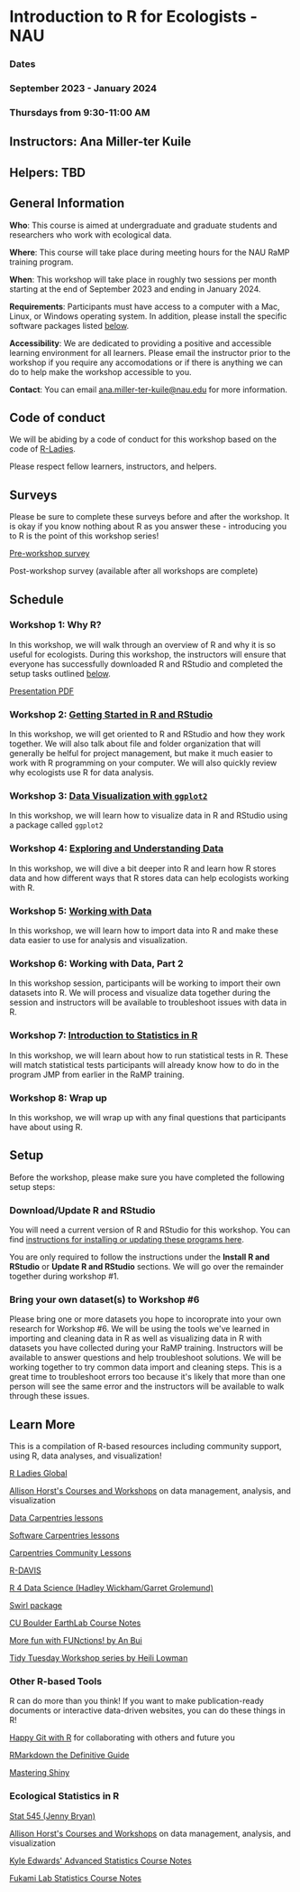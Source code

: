 # Introduction to R for Ecologists - NAU

### Dates
### September 2023 - January 2024
### Thursdays from 9:30-11:00 AM

## Instructors: Ana Miller-ter Kuile

## Helpers: TBD

## General Information

**Who**: This course is aimed at undergraduate and graduate students and researchers who work with ecological data. 

**Where**: This course will take place during meeting hours for the NAU RaMP training program.

**When**: This workshop will take place in roughly two sessions per month starting at the end of September 2023 and ending in January 2024.

**Requirements**: Participants must have access to a computer with a Mac, Linux, or Windows operating system. In addition, please install the specific software packages listed [below](#setup). 

**Accessibility**: We are dedicated to providing a positive and accessible learning environment for all learners. Please email the instructor prior to the workshop if you require any accomodations or if there is anything we can do to help make the workshop accessible to you. 

**Contact**: You can email ana.miller-ter-kuile@nau.edu for more information.

## Code of conduct

We will be abiding by a code of conduct for this workshop based on the code of [R-Ladies](https://rladies.org/code-of-conduct/). 

Please respect fellow learners, instructors, and helpers. 

## Surveys

Please be sure to complete these surveys before and after the workshop. It is okay if you know nothing about R as you answer these - introducing you to R is the point of this workshop series!

[Pre-workshop survey](https://docs.google.com/forms/d/e/1FAIpQLSdISjgvSBMtKURdFY9ZQSSJb6Xaa0N-VctpKzmvd1WtkHaQ0g/viewform?usp=sf_link)

Post-workshop survey (available after all workshops are complete)

## Schedule

### Workshop 1: Why R?

In this workshop, we will walk through an overview of R and why it is so useful for ecologists. During this workshop, the instructors will ensure that everyone has successfully downloaded R and RStudio and completed the setup tasks outlined [below](#setup). 

[Presentation PDF](https://github.com/anamtk/NAU_R_Workshop/tree/main/sessions/Why_R.pdf)

### Workshop 2: [Getting Started in R and RStudio](https://carpentries-incubator.github.io/R-ecology-lesson-alternative/introduction-r-rstudio.html)

In this workshop, we will get oriented to R and RStudio and how they work together. We will also talk about file and folder organization that will generally be helful for project management, but make it much easier to work with R programming on your computer. We will also quickly review why ecologists use R for data analysis.

### Workshop 3: [Data Visualization with `ggplot2`](https://carpentries-incubator.github.io/R-ecology-lesson-alternative/visualizing-ggplot.html)

In this workshop, we will learn how to visualize data in R and RStudio using a package called `ggplot2`

### Workshop 4: [Exploring and Understanding Data](https://carpentries-incubator.github.io/R-ecology-lesson-alternative/how-r-thinks-about-data.html)

In this workshop, we will dive a bit deeper into R and learn how R stores data and how different ways that R stores data can help ecologists working with R.

### Workshop 5: [Working with Data](https://carpentries-incubator.github.io/R-ecology-lesson-alternative/working-with-data.html)

In this workshop, we will learn how to import data into R and make these data easier to use for analysis and visualization.

### Workshop 6: Working with Data, Part 2

In this workshop session, participants will be working to import their own datasets into R. We will  process and visualize data together during the session and instructors will be available to troubleshoot issues with data in R.

### Workshop 7: [Introduction to Statistics in R](https://anamtk.github.io/stats_workshop/Introduction_to_Statistics.html)

In this workshop, we will learn about how to run statistical tests in R. These will match statistical tests participants will already know how to do in the program JMP from earlier in the RaMP training. 

### Workshop 8: Wrap up

In this workshop, we will wrap up with any final questions that participants have about using R.

## Setup

Before the workshop, please make sure you have completed the following setup steps: 

### Download/Update R and RStudio

You will need a current version of R and RStudio for this workshop. You can find [instructions for installing or updating these programs here](https://carpentries-incubator.github.io/R-ecology-lesson-alternative/index.html).

You are only required to follow the instructions under the **Install R and RStudio** or **Update R and RStudio** sections. We will go over the remainder together during workshop #1. 

### Bring your own dataset(s) to Workshop #6

Please bring one or more datasets you hope to incoroprate into your own research for Workshop #6. We will be using the tools we've learned in importing and cleaning data in R as well as visualizing data in R with datasets you have collected during your RaMP training. Instructors will be available to answer questions and help troubleshoot solutions. We will be working together to try common data import and cleaning steps. This is a great time to troubleshoot errors too because it's likely that more than one person will see the same error and the instructors will be available to walk through these issues. 

## Learn More

This is a compilation of R-based resources including community support, using R, data analyses, and visualization!

[R Ladies Global](https://rladies.org/)

[Allison Horst's Courses and Workshops](https://allisonhorst.github.io/) on data management, analysis, and visualization

[Data Carpentries lessons](https://datacarpentry.org/lessons/)

[Software Carpentries lessons](https://software-carpentry.org/lessons/)

[Carpentries Community Lessons](https://carpentries.org/community-lessons/)

[R-DAVIS](https://gge-ucd.github.io/R-DAVIS/)

[R 4 Data Science (Hadley Wickham/Garret Grolemund)](https://r4ds.hadley.nz/)

[Swirl package](https://swirlstats.com/)

[CU Boulder EarthLab Course Notes](https://www.earthdatascience.org/courses/)

[More fun with FUNctions! by An Bui](https://an-bui.shinyapps.io/FUNctions-learnR/#section-about-and-credits)

[Tidy Tuesday Workshop series by Heili Lowman](https://github.com/hlowman/TidyTuesday)

### Other R-based Tools

R can do more than you think! If you want to make publication-ready documents or interactive data-driven websites, you can do these things in R!

[Happy Git with R](https://happygitwithr.com/) for collaborating with others and future you

[RMarkdown the Definitive Guide](https://bookdown.org/yihui/rmarkdown/)

[Mastering Shiny](https://mastering-shiny.org/)

### Ecological Statistics in R

[Stat 545 (Jenny Bryan)](https://stat545.com/)

[Allison Horst's Courses and Workshops](https://allisonhorst.github.io/) on data management, analysis, and visualization

[Kyle Edwards' Advanced Statistics Course Notes](https://sites.google.com/site/kyleedwardsresearch/lecture-notes?authuser=0)

[Fukami Lab Statistics Course Notes](https://fukamilab.github.io/BIO202/index.html)

